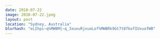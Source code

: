 ```yaml
---
date: 2018-07-22
image: 2018-07-22.jpeg
layout: post
location: "Sydney, Australia"
blurhash: "eLIhpi~q%MWBM{~q_3xuxuRjxuoLof%MWBRk9Gt7t8fkofIUxuofWB"
---
```



